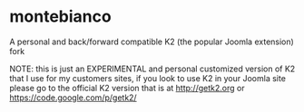 montebianco
===========

A personal and back/forward compatible K2 (the popular Joomla extension) fork

NOTE: this is just an EXPERIMENTAL and personal customized version of K2 that I use for my customers sites, 
if you look to use K2 in your Joomla site please go to the official K2 version that is at http://getk2.org 
or https://code.google.com/p/getk2/
